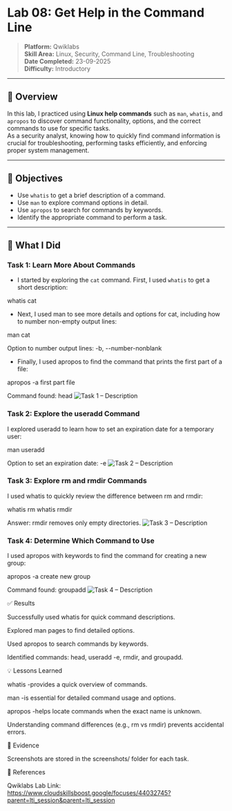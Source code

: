 # Lab 08: Get Help in the Command Line

> **Platform:** Qwiklabs  
> **Skill Area:** Linux, Security, Command Line, Troubleshooting  
> **Date Completed:** 23-09-2025  
> **Difficulty:** Introductory  

---

## 📝 Overview
In this lab, I practiced using **Linux help commands** such as `man`, `whatis`, and `apropos` to discover command functionality, options, and the correct commands to use for specific tasks.  
As a security analyst, knowing how to quickly find command information is crucial for troubleshooting, performing tasks efficiently, and enforcing proper system management.

---

## 🎯 Objectives
- Use `whatis` to get a brief description of a command.  
- Use `man` to explore command options in detail.  
- Use `apropos` to search for commands by keywords.  
- Identify the appropriate command to perform a task.

---

## 🚀 What I Did

### Task 1: Learn More About Commands
* I started by exploring the `cat` command. First, I used `whatis` to get a short description:

whatis cat

* Next, I used man to see more details and options for cat, including how to number non-empty output lines:

man cat

Option to number output lines: -b, --number-nonblank

* Finally, I used apropos to find the command that prints the first part of a file:

apropos -a first part file

Command found: head
![Task 1 – Description](screenshots/01_learn_command.png)

### Task 2: Explore the useradd Command

I explored useradd to learn how to set an expiration date for a temporary user:

man useradd

Option to set an expiration date: -e
![Task 2 – Description](screenshots/02_man_command.png)

### Task 3: Explore rm and rmdir Commands

I used whatis to quickly review the difference between rm and rmdir:

whatis rm
whatis rmdir

Answer: rmdir removes only empty directories.
![Task 3 – Description](screenshots/03_whatis_commands.png)

### Task 4: Determine Which Command to Use

I used apropos with keywords to find the command for creating a new group:

apropos -a create new group

Command found: groupadd
![Task 4 – Description](screenshots/04_apropos_groupadd.png)

✅ Results

Successfully used whatis for quick command descriptions.

Explored man pages to find detailed options.

Used apropos to search commands by keywords.

Identified commands: head, useradd -e, rmdir, and groupadd.

💡 Lessons Learned

whatis -provides a quick overview of commands.

man -is essential for detailed command usage and options.

apropos -helps locate commands when the exact name is unknown.

Understanding command differences (e.g., rm vs rmdir) prevents accidental errors.

📜 Evidence

Screenshots are stored in the screenshots/ folder for each task.

🔗 References

Qwiklabs Lab Link:
https://www.cloudskillsboost.google/focuses/44032745?parent=lti_session&parent=lti_session
